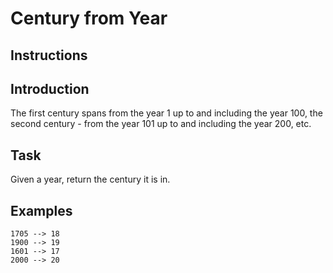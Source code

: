 # Century from Year

## Instructions

## Introduction

The first century spans from the year 1 up to and including the 
year 100, the second century - from the year 101 up to and 
including the year 200, etc.

## Task

Given a year, return the century it is in.

## Examples

```
1705 --> 18
1900 --> 19
1601 --> 17
2000 --> 20
```